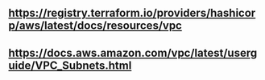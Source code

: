 ## https://registry.terraform.io/providers/hashicorp/aws/latest/docs/resources/vpc

## https://docs.aws.amazon.com/vpc/latest/userguide/VPC_Subnets.html
